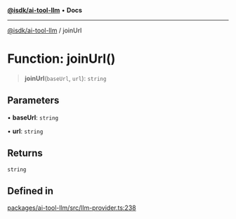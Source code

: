 [**@isdk/ai-tool-llm**](../README.md) • **Docs**

***

[@isdk/ai-tool-llm](../globals.md) / joinUrl

# Function: joinUrl()

> **joinUrl**(`baseUrl`, `url`): `string`

## Parameters

• **baseUrl**: `string`

• **url**: `string`

## Returns

`string`

## Defined in

[packages/ai-tool-llm/src/llm-provider.ts:238](https://github.com/isdk/ai-tool-llm.js/blob/6dca0b043de83937d92e2b5f936238ef46f7ef86/src/llm-provider.ts#L238)
